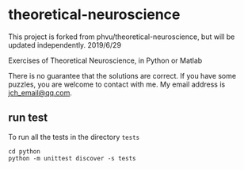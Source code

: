 # theoretical-neuroscience

This project is forked from phvu/theoretical-neuroscience, but will be updated independently. 2019/6/29

Exercises of Theoretical Neuroscience, in Python or Matlab

There is no guarantee that the solutions are correct. If you have some puzzles, you are welcome to contact with me. My email address is jch_email@qq.com.

## run test

To run all the tests in the directory  `tests`

```command
cd python
python -m unittest discover -s tests
```
